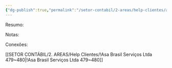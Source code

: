 ```yaml
---
{"dg-publish":true,"permalink":"/setor-contabil/2-areas/help-clientes/araujo-and-machado-481/","dgPassFrontmatter":true,"created":"2025-06-16T15:12:03.807-03:00","updated":"2025-06-16T15:12:44.558-03:00"}
---
```


Resumo:


Notas:


Conexões:


[[SETOR CONTÁBIL/2. AREAS/Help Clientes/!Asa Brasil Serviços Ltda 479~480\|!Asa Brasil Serviços Ltda 479~480]]

